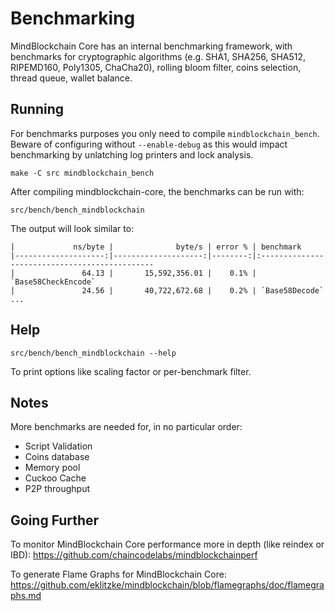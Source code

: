 Benchmarking
============

MindBlockchain Core has an internal benchmarking framework, with benchmarks
for cryptographic algorithms (e.g. SHA1, SHA256, SHA512, RIPEMD160, Poly1305, ChaCha20), rolling bloom filter, coins selection,
thread queue, wallet balance.

Running
---------------------

For benchmarks purposes you only need to compile `mindblockchain_bench`. Beware of configuring without `--enable-debug` as this would impact
benchmarking by unlatching log printers and lock analysis.

    make -C src mindblockchain_bench

After compiling mindblockchain-core, the benchmarks can be run with:

    src/bench/bench_mindblockchain

The output will look similar to:
```
|             ns/byte |              byte/s | error % | benchmark
|--------------------:|--------------------:|--------:|:----------------------------------------------
|               64.13 |       15,592,356.01 |    0.1% | `Base58CheckEncode`
|               24.56 |       40,722,672.68 |    0.2% | `Base58Decode`
...
```

Help
---------------------

    src/bench/bench_mindblockchain --help

To print options like scaling factor or per-benchmark filter.

Notes
---------------------
More benchmarks are needed for, in no particular order:
- Script Validation
- Coins database
- Memory pool
- Cuckoo Cache
- P2P throughput

Going Further
--------------------

To monitor MindBlockchain Core performance more in depth (like reindex or IBD): https://github.com/chaincodelabs/mindblockchainperf

To generate Flame Graphs for MindBlockchain Core: https://github.com/eklitzke/mindblockchain/blob/flamegraphs/doc/flamegraphs.md
